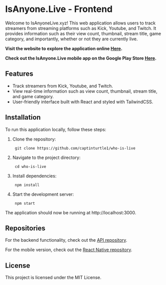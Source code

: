 # IsAnyone.Live - Frontend

Welcome to IsAnyoneLive.xyz! This web application allows users to track streamers from streaming platforms such as Kick, Youtube, and Twitch. It provides information such as their view count, thumbnail, stream title, game category, and importantly, whether or not they are currently live.

**Visit the website to explore the application online [Here](https://IsAnyoneLive.xyz).**

**Check out the IsAnyone.Live mobile app on the Google Play Store [Here](https://play.google.com/store/apps/details?id=com.who_is_live_app).**

## Features

- Track streamers from Kick, Youtube, and Twitch.
- View real-time information such as view count, thumbnail, stream title, and game category.
- User-friendly interface built with React and styled with TailwindCSS.

## Installation

To run this application locally, follow these steps:

1. Clone the repository:

        git clone https://github.com/captinturtle1/who-is-live

2. Navigate to the project directory:

        cd who-is-live

3. Install dependencies:

        npm install

4. Start the development server:

        npm start

The application should now be running at http://localhost:3000.

## Repositories

For the backend functionality, check out the [API repository](https://github.com/captinturtle1/isanyonelive-gcp-api).

For the mobile version, check out the [React Native repository](https://github.com/captinturtle1/who_is_live_app). 

## License

This project is licensed under the MIT License.
